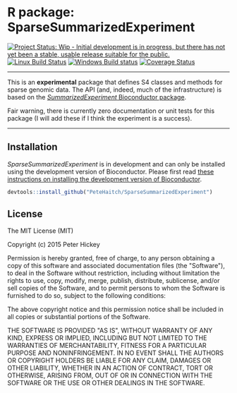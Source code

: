 # R package: SparseSummarizedExperiment

[![Project Status: Wip - Initial development is in progress, but there has not yet been a stable, usable release suitable for the public.](http://www.repostatus.org/badges/0.1.0/wip.svg)](http://www.repostatus.org/#wip)
[![Linux Build Status](https://travis-ci.org/PeteHaitch/SparseSummarizedExperiment.svg?branch=master)](https://travis-ci.org/PeteHaitch/SparseSummarizedExperiment)
[![Windows Build status](https://ci.appveyor.com/api/projects/status/github/PeteHaitch/SparseSummarizedExperiment?svg=true)](https://ci.appveyor.com/project/PeteHaitch/SparseSummarizedExperiment)
[![Coverage Status](https://img.shields.io/codecov/c/github/PeteHaitch/SparseSummarizedExperiment/master.svg)](https://codecov.io/github/PeteHaitch/SparseSummarizedExperiment?branch=master)

---

This is an __experimental__ package that defines S4 classes and methods for 
sparse genomic data. The API (and, indeed, much of the infrastructure) is based 
on the [_SummarizedExperiment_ Bioconductor package](http://bioconductor.org/packages/SummarizedExperiment/).

Fair warning, there is currently zero documentation or unit tests for this 
package (I will add these if I think the experiment is a success).

---

## Installation
 
_SparseSummarizedExperiment_ is in development and can only be installed using 
the development version of Bioconductor. Please first read 
[these instructions on installing the development version of Bioconductor](http://www.bioconductor.org/developers/how-to/useDevel/). 

```r
devtools::install_github("PeteHaitch/SparseSummarizedExperiment")
```

## License

The MIT License (MIT)

Copyright (c) 2015 Peter Hickey

Permission is hereby granted, free of charge, to any person obtaining a copy
of this software and associated documentation files (the "Software"), to deal
in the Software without restriction, including without limitation the rights
to use, copy, modify, merge, publish, distribute, sublicense, and/or sell
copies of the Software, and to permit persons to whom the Software is
furnished to do so, subject to the following conditions:

The above copyright notice and this permission notice shall be included in all
copies or substantial portions of the Software.

THE SOFTWARE IS PROVIDED "AS IS", WITHOUT WARRANTY OF ANY KIND, EXPRESS OR
IMPLIED, INCLUDING BUT NOT LIMITED TO THE WARRANTIES OF MERCHANTABILITY,
FITNESS FOR A PARTICULAR PURPOSE AND NONINFRINGEMENT. IN NO EVENT SHALL THE
AUTHORS OR COPYRIGHT HOLDERS BE LIABLE FOR ANY CLAIM, DAMAGES OR OTHER
LIABILITY, WHETHER IN AN ACTION OF CONTRACT, TORT OR OTHERWISE, ARISING FROM,
OUT OF OR IN CONNECTION WITH THE SOFTWARE OR THE USE OR OTHER DEALINGS IN THE
SOFTWARE.
